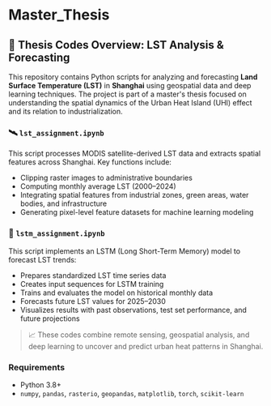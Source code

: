 # Master_Thesis

## 📂 Thesis Codes Overview: LST Analysis & Forecasting

This repository contains Python scripts for analyzing and forecasting **Land Surface Temperature (LST)** in **Shanghai** using geospatial data and deep learning techniques. The project is part of a master's thesis focused on understanding the spatial dynamics of the Urban Heat Island (UHI) effect and its relation to industrialization.

### 🛰️ `lst_assignment.ipynb`
This script processes MODIS satellite-derived LST data and extracts spatial features across Shanghai. Key functions include:
- Clipping raster images to administrative boundaries
- Computing monthly average LST (2000–2024)
- Integrating spatial features from industrial zones, green areas, water bodies, and infrastructure
- Generating pixel-level feature datasets for machine learning modeling

### 🔮 `lstm_assignment.ipynb`
This script implements an LSTM (Long Short-Term Memory) model to forecast LST trends:
- Prepares standardized LST time series data
- Creates input sequences for LSTM training
- Trains and evaluates the model on historical monthly data
- Forecasts future LST values for 2025–2030
- Visualizes results with past observations, test set performance, and future projections

> 📈 These codes combine remote sensing, geospatial analysis, and deep learning to uncover and predict urban heat patterns in Shanghai.

### Requirements
- Python 3.8+
- `numpy`, `pandas`, `rasterio`, `geopandas`, `matplotlib`, `torch`, `scikit-learn`
